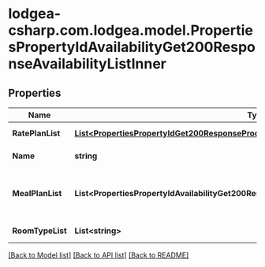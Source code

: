 
# lodgea-csharp.com.lodgea.model.PropertiesPropertyIdAvailabilityGet200ResponseAvailabilityListInner

## Properties

Name | Type | Description | Notes
------------ | ------------- | ------------- | -------------
**RatePlanList** | [**List&lt;PropertiesPropertyIdGet200ResponseProductListInnerRatePlanListInner&gt;**](PropertiesPropertyIdGet200ResponseProductListInnerRatePlanListInner.md) | A list of available rate plans. | 
**Name** | **string** | The name of the rate plan group. | 
**MealPlanList** | **List&lt;PropertiesPropertyIdAvailabilityGet200ResponseAvailabilityListInner.MealPlanListEnum&gt;** | The available meal plans.&lt;p&gt;See also &lt;a href&#x3D;\&quot;#mealplan-type-codes\&quot;&gt;in the appendix&lt;/a&gt;.&lt;/p&gt; | 
**RoomTypeList** | **List&lt;string&gt;** | The rooms this availability is for. | 

[[Back to Model list]](../README.md#documentation-for-models)
[[Back to API list]](../README.md#documentation-for-api-endpoints)
[[Back to README]](../README.md)

